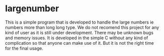 # largenumber
This is a simple program that is developed to handle the large numbers ie numbers more than long long type.
We do not recomend this project for any kind of user as it is still under development. There may be unknown bugs and memory issues.
It is developed in the simple C without any kind of complication so that anyone can make use of it.
But it is not the right time for the final usage.
